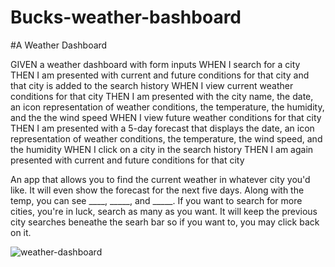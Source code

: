 # Bucks-weather-bashboard

#A Weather Dashboard

GIVEN a weather dashboard with form inputs
WHEN I search for a city
THEN I am presented with current and future conditions for that city and that city is added to the search history
WHEN I view current weather conditions for that city
THEN I am presented with the city name, the date, an icon representation of weather conditions, the temperature, the humidity, and the the wind speed
WHEN I view future weather conditions for that city
THEN I am presented with a 5-day forecast that displays the date, an icon representation of weather conditions, the temperature, the wind speed, and the humidity
WHEN I click on a city in the search history
THEN I am again presented with current and future conditions for that city

An app that allows you to find the current weather in whatever city you'd like. It will even show the forecast for the next five days. Along with the temp, you can see ____, _____, and _____. If you want to search for more cities, you're in luck, search as many as you want. It will keep the previous city searches beneathe the searh bar so if you want to, you may click back on it.

![weather-dashboard](https://github.com/bucknorris336/Bucks-weather-bashboard/assets/62455130/9aee62b8-042b-4fc5-acc7-771fe5a9a1ce)

